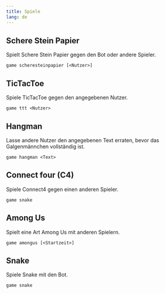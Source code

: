 ```yaml
---
title: Spiele
lang: de
---
```


## Schere Stein Papier

Spielt Schere Stein Papier gegen den Bot oder andere Spieler.

`game scheresteinpapier [<Nutzer>]`

## TicTacToe

Spiele TicTacToe gegen den angegebenen Nutzer.

`game ttt <Nutzer>`

## Hangman

Lasse andere Nutzer den angegebenen Text erraten, bevor das Galgenmännchen vollständig ist.

`game hangman <Text>`

## Connect four (C4)

Spiele Connect4 gegen einen anderen Spieler.

`game snake`

## Among Us

Spielt eine Art Among Us mit anderen Spielern.

`game amongus [<Startzeit>]`

## Snake

Spiele Snake mit den Bot.

`game snake`
